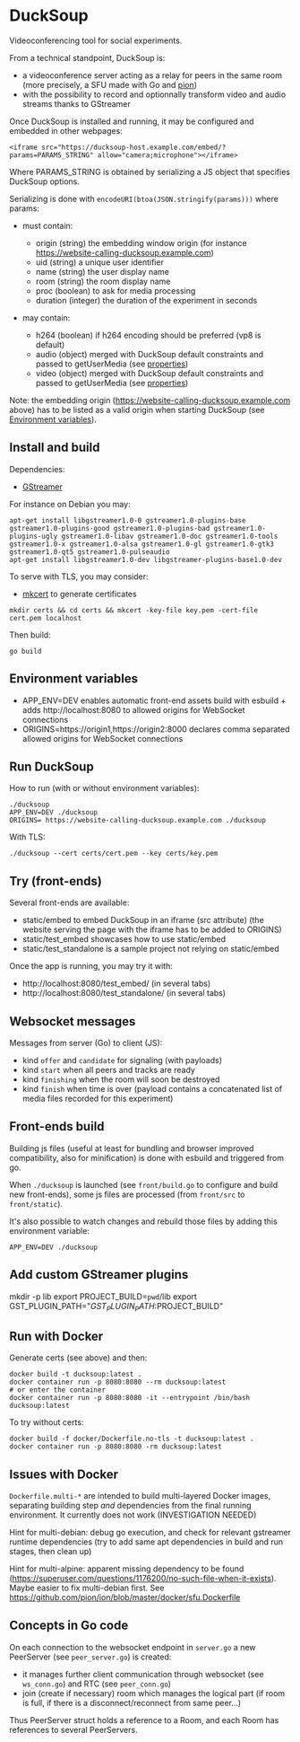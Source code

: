 # DuckSoup

Videoconferencing tool for social experiments.

From a technical standpoint, DuckSoup is:

* a videoconference server acting as a relay for peers in the same room (more precisely, a SFU made with Go and [pion](https://github.com/pion/webrtc))
* with the possibility to record and optionnally transform video and audio streams thanks to GStreamer

Once DuckSoup is installed and running, it may be configured and embedded in other webpages:

```
<iframe src="https://ducksoup-host.example.com/embed/?params=PARAMS_STRING" allow="camera;microphone"></iframe>
```

Where PARAMS_STRING is obtained by serializing a JS object that specifies DuckSoup options.

Serializing is done with `encodeURI(btoa(JSON.stringify(params)))` where params:

- must contain:

  - origin (string) the embedding window origin (for instance https://website-calling-ducksoup.example.com)
  - uid (string) a unique user identifier
  - name (string) the user display name
  - room (string) the room display name
  - proc (boolean) to ask for media processing
  - duration (integer) the duration of the experiment in seconds

- may contain:

  - h264 (boolean) if h264 encoding should be preferred (vp8 is default)
  - audio (object) merged with DuckSoup default constraints and passed to getUserMedia (see [properties](https://developer.mozilla.org/en-US/docs/Web/API/MediaTrackConstraints#properties_of_audio_tracks))
  - video (object) merged with DuckSoup default constraints and passed to getUserMedia (see [properties](https://developer.mozilla.org/en-US/docs/Web/API/MediaTrackConstraints#properties_of_video_tracks))

Note: the embedding origin (https://website-calling-ducksoup.example.com above) has to be listed as a valid origin when starting DuckSoup (see [Environment variables](#environment-variables)).

## Install and build

Dependencies:

- [GStreamer](https://gstreamer.freedesktop.org/documentation/index.html?gi-language=c)

For instance on Debian you may:

```
apt-get install libgstreamer1.0-0 gstreamer1.0-plugins-base gstreamer1.0-plugins-good gstreamer1.0-plugins-bad gstreamer1.0-plugins-ugly gstreamer1.0-libav gstreamer1.0-doc gstreamer1.0-tools gstreamer1.0-x gstreamer1.0-alsa gstreamer1.0-gl gstreamer1.0-gtk3 gstreamer1.0-qt5 gstreamer1.0-pulseaudio
apt-get install libgstreamer1.0-dev libgstreamer-plugins-base1.0-dev
```

To serve with TLS, you may consider:

- [mkcert](https://github.com/FiloSottile/mkcert) to generate certificates

```
mkdir certs && cd certs && mkcert -key-file key.pem -cert-file cert.pem localhost 
```

Then build:

```
go build
```

## Environment variables

- APP_ENV=DEV enables automatic front-end assets build with esbuild + adds http://localhost:8080 to allowed origins for WebSocket connections
- ORIGINS=https://origin1,https://origin2:8000 declares comma separated allowed origins for WebSocket connections

## Run DuckSoup

How to run (with or without environment variables):

```
./ducksoup
APP_ENV=DEV ./ducksoup
ORIGINS= https://website-calling-ducksoup.example.com ./ducksoup
```

With TLS:

```
./ducksoup --cert certs/cert.pem --key certs/key.pem
```

## Try (front-ends)

Several front-ends are available:

- static/embed to embed DuckSoup in an iframe (src attribute) (the website serving the page with the iframe has to be added to ORIGINS)
- static/test_embed showcases how to use static/embed
- static/test_standalone is a sample project not relying on static/embed

Once the app is running, you may try it with:

- http://localhost:8080/test_embed/ (in several tabs)
- http://localhost:8080/test_standalone/ (in several tabs)

## Websocket messages

Messages from server (Go) to client (JS):

- kind `offer` and `candidate` for signaling (with payloads)
- kind `start` when all peers and tracks are ready
- kind `finishing` when the room will soon be destroyed
- kind `finish` when time is over (payload contains a concatenated list of media files recorded for this experiment)

## Front-ends build

Building js files (useful at least for bundling and browser improved compatibility, also for minification) is done with esbuild and triggered from go.

When `./ducksoup` is launched (see `front/build.go` to configure and build new front-ends), some js files are processed (from `front/src` to `front/static`).

It's also possible to watch changes and rebuild those files by adding this environment variable:

```
APP_ENV=DEV ./ducksoup
```

## Add custom GStreamer plugins

mkdir -p lib
export PROJECT_BUILD=`pwd`/lib
export GST_PLUGIN_PATH="$GST_PLUGIN_PATH:$PROJECT_BUILD"

## Run with Docker

Generate certs (see above) and then:

```
docker build -t ducksoup:latest .
docker container run -p 8080:8080 --rm ducksoup:latest
# or enter the container
docker container run -p 8080:8080 -it --entrypoint /bin/bash ducksoup:latest
```

To try without certs:

```
docker build -f docker/Dockerfile.no-tls -t ducksoup:latest .
docker container run -p 8080:8080 -rm ducksoup:latest
```

## Issues with Docker

`Dockerfile.multi-*` are intended to build multi-layered Docker images, separating building step _and_ dependencies from the final running environment. It currently does not work (INVESTIGATION NEEDED)

Hint for multi-debian: debug go execution, and check for relevant gstreamer runtime dependencies (try to add same apt dependencies in build and run stages, then clean up)

Hint for multi-alpine: apparent missing dependency to be found (https://superuser.com/questions/1176200/no-such-file-when-it-exists). Maybe easier to fix multi-debian first. See https://github.com/pion/ion/blob/master/docker/sfu.Dockerfile

## Concepts in Go code

On each connection to the websocket endpoint in `server.go` a new PeerServer (see `peer_server.go`) is created:

- it manages further client communication through websocket (see `ws_conn.go`) and RTC (see `peer_conn.go`)
- join (create if necessary) room which manages the logical part (if room is full, if there is a disconnect/reconnect from same peer...)

Thus PeerServer struct holds a reference to a Room, and each Room has references to several PeerServers.
